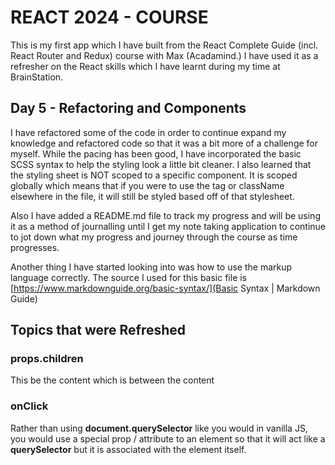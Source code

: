 # REACT 2024 - COURSE

This is my first app which I have built from the React Complete Guide (incl. React Router and Redux) course with Max (Acadamind.) I have used it as a refresher on the React skills which I have learnt during my time at BrainStation.

## Day 5 - Refactoring and Components

I have refactored some of the code in order to continue expand my knowledge and refactored code so that it was a bit more of a challenge for myself. While the pacing has been good, I have incorporated the basic SCSS syntax to help the styling look a little bit cleaner. I also learned that the styling sheet is NOT scoped to a specific component. It is scoped globally which means that if you were to use the tag or className elsewhere in the file, it will still be styled based off of that stylesheet.

Also I have added a README.md file to track my progress and will be using it as a method of journalling until I get my note taking application to continue to jot down what my progress and journey through the course as time progresses.

Another thing I have started looking into was how to use the markup language correctly. The source I used for this basic file is [https://www.markdownguide.org/basic-syntax/](Basic Syntax | Markdown Guide)

## Topics that were Refreshed

### props.children

This be the content which is between the <component> content </component>

### onClick

Rather than using **document.querySelector** like you would in vanilla JS, you would use a special prop / attribute to an element so that it will act like a **querySelector** but it is associated with the element itself.
